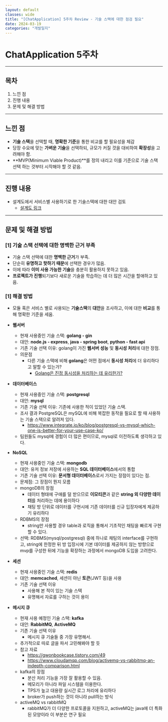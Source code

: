 ```yaml
---
layout: default
classes: wide
title: "[ChatApplication] 5주차 Review - 기술 스택에 대한 점검 필요"
date: 2024-03-19
categories: "개발일지"
---
```


# ChatApplication 5주차

---

## 목차

1. 느낀 점
2. 진행 내용
3. 문제 및 해결 방법

---

## 느낀 점

* **기술 스택**을 선택할 때, **명확한 기준**을 통한 비교를 할 필요성을 체감
* 당장 수요에 맞는 **가벼운 기술**을 선택하되, 규모가 커질 것을 대비하여 **확장성**을 고려해야 함.
* **MVP(Minimum Viable Product)**를 정의 내리고 이를 기준으로 기술 스택 선택 하는 것부터 시작해야 할 것 같음.

---

## 진행 내용

* 설계도에서 서비스별 사용하기로 한 기술스택에 대한 대안 검토
  * [설계도 링크](https://github.com/kaestro/ChatApplication/wiki/%EC%8B%9C%EC%8A%A4%ED%85%9C-%EC%84%A4%EA%B3%84%EB%8F%84)

---

## 문제 및 해결 방법

### [1] 기술 스택 선택에 대한 명백한 근거 부족

* 기술 스택 선택에 대한 **명백한 근거**가 부족.
* 단순히 **유명하고 핫하기 때문**에 선택한 경우가 많음.
* 이에 따라 **이미 사용 가능한 기술**을 충분히 활용하지 못하고 있음.
* **프로젝트가 진행**되기보다 새로운 기술을 학습하는 데 더 많은 시간을 할애하고 있음.

### [1] 해결 방법

* 모듈 혹은 서비스 별로 사용되는 **기술스택**의 **대안**을 조사하고, 이에 대한 **비교**를 통해 명확한 기준을 세움.

* **웹서버**
  * 현재 사용중인 기술 스택: **golang - gin**
  * 대안: **node.js - express**, **java - spring boot**, **python - fast api**
  * 기존 기술 선택 이유: golang이 가진 **웹서버 성능** 및 **동시성 처리**에 대한 장점.
  * 의문점
    * 다른 기술 스택에 비해 **golang**은 어떤 점에서 **동시성 처리**에 더 유리하다고 말할 수 있는가?
      * [Golang은 진정 동시성을 처리하는 데 유리한가?](https://kaestro.github.io/%EA%B0%9C%EB%B0%9C%EC%9D%B4%EC%95%BC%EA%B8%B0/2024/03/19/Golang%EC%9D%80-%EB%8F%99%EC%8B%9C%EC%84%B1%EC%9D%B4-%EC%96%B4%EB%96%A4-%EC%A0%90%EC%97%90%EC%84%9C-%EC%9C%A0%EB%A6%AC%ED%95%9C%EA%B0%80.html)
* **데이터베이스**
  * 현재 사용중인 기술 스택: **postgresql**
  * 대안: **mysql**
  * 기존 기술 선택 이유: 기존에 사용한 적이 있었던 기술 스택.
  * 조사 결과 PostgreSQL은 mySQL에 비해 복잡한 동작을 필요로 할 때 사용하는 기술 스택으로 알려져 있다.
    * <https://www.integrate.io/ko/blog/postgresql-vs-mysql-which-one-is-better-for-your-use-case-ko/>
  * 팀원들도 mysql에 경험이 더 많은 편이므로, mysql로 이전하도록 생각하고 있다.
* **NoSQL**
  * 현재 사용중인 기술 스택: **mongodb**
  * 대안: 유저 정보 저장에 사용하는 **SQL 데이터베이스**에서의 통합
  * 기존 기술 선택 이유: **문서형 데이터베이스**로서 가지는 장점이 있다는 점.
  * 문제점: 그 장점이 뭔지 모름
  * mongoDB의 장점
    * 데이터 형태에 구애를 덜 받으므로 **이모티콘**과 같은 **string 외 다양한 데이터**를 처리하는 데에 용이하다
    * 채팅 방 단위로 데이터를 구현시에 기존 데이터를 신규 입장자에게 제공하기 유리하다
  * RDBMS의 장점
    * string만 사용할 경우 table과 로직을 통해서 기초적인 채팅을 빠르게 구현할 수 있다.
  * 선택: RDBMS(mysql/postgresql) 중에 하나로 채팅의 interface를 구현하고, string에 한정한 뒤 방 입장시에 기본 데이터를 제공하지 않는 방향으로 mvp를 구성한 뒤에 기능을 확장하는 과정에서 mongoDB 도입을 고려한다.
* **세션**
  * 현재 사용중인 기술 스택: **redis**
  * 대안: **memcached**, 세션이 아닌 **토큰**(JWT 등)을 사용
  * 기존 기술 선택 이유
    * 사용해 본 적이 있는 기술 스택
    * 유명해서 자료를 구하는 것이 용이
* **메시지 큐**
  * 현재 사용 예정인 기술 스택: **kafka**
  * 대안: **RabbitMQ**, **ActiveMQ**
  * 기존 기술 선택 이유
    * 메시지 큐 기술들 중 가장 유명해서.
  * 추가적으로 따로 글을 파서 고민해봐야 할 듯
  * 참고 자료
    * <https://gwonbookcase.tistory.com/49>
    * <https://www.cloudamqp.com/blog/activemq-vs-rabbitmq-an-indepth-comparison.html>
  * kafka의 장점
    * 분산 처리 기능을 가장 잘 활용할 수 있음.
    * 메모리가 아니라 파일 시스템을 이용한다.
    * TPS가 높고 대용량 실시간 로그 처리에 유리하다
    * broker가 push하는 것이 아니라 pull하는 방식
  * activeMQ vs rabbitMQ
    * rabbitMQ가 더 다양한 프로토콜을 지원하고, activeMQ는 java에 더 특화된 모양이라 이 부분은 연구 필요
    
